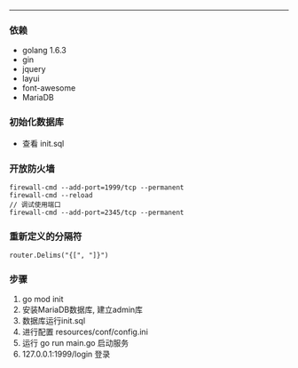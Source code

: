 ---
### 依赖
- golang 1.6.3
- gin
- jquery
- layui
- font-awesome
- MariaDB

### 初始化数据库
- 查看 init.sql 

### 开放防火墙
```shell
firewall-cmd --add-port=1999/tcp --permanent
firewall-cmd --reload
// 调试使用端口 
firewall-cmd --add-port=2345/tcp --permanent
```

### 重新定义的分隔符
```
router.Delims("{[", "]}")
```


### 步骤
1. go mod init 
2. 安装MariaDB数据库, 建立admin库
3. 数据库运行init.sql 
4. 进行配置 resources/conf/config.ini
5. 运行 go run main.go 启动服务
6. 127.0.0.1:1999/login 登录